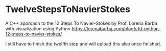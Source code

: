 # TwelveStepsToNavierStokes
A C++ approach to the 12 Steps To Navier-Stokes by Prof. Lorena Barba with visualization using Python
https://lorenabarba.com/blog/cfd-python-12-steps-to-navier-stokes/

I still have to finish the twelfth step and will upload this also once finished.
